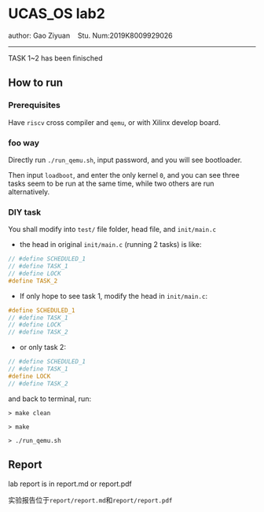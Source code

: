 # UCAS_OS lab2

author: Gao Ziyuan   &nbsp;&nbsp;   Stu. Num:2019K8009929026

---

TASK 1\~2 has been finisched

## How to run

### Prerequisites

Have `riscv` cross compiler and `qemu`, or with Xilinx develop board.

### foo way

Directly run `./run_qemu.sh`, input password, and you will see bootloader.

Then input `loadboot`, and enter the only kernel `0`, and you can see three tasks seem to be run at the same time, while two others are run alternatively.

### DIY task

You shall modify into `test/` file folder, head file, and `init/main.c`

- the head in original `init/main.c` (running 2 tasks) is like:

```C
// #define SCHEDULED_1
// #define TASK_1
// #define LOCK
#define TASK_2
```

- If only hope to see task 1, modify the head in `init/main.c`:

```C
#define SCHEDULED_1
// #define TASK_1
// #define LOCK
// #define TASK_2
```

- or only task 2:

```C
// #define SCHEDULED_1
// #define TASK_1
#define LOCK
// #define TASK_2
```

and back to terminal, run:

```
> make clean

> make

> ./run_qemu.sh
```

## Report

lab report is in report.md or report.pdf

实验报告位于`report/report.md`和`report/report.pdf`